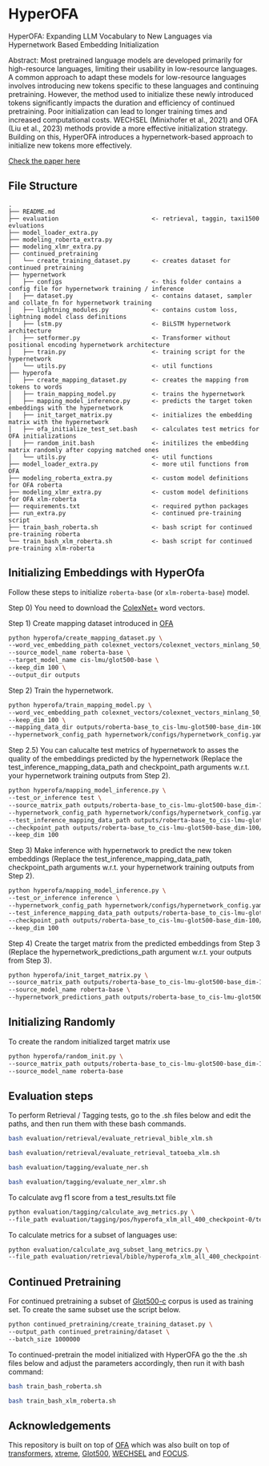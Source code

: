 # HyperOFA

HyperOFA: Expanding LLM Vocabulary to New Languages via Hypernetwork Based Embedding Initialization

Abstract:
Most pretrained language models are developed primarily for high-resource languages, limiting their usability in low-resource languages. A common approach to adapt these models for low-resource languages involves introducing new tokens specific to these languages and continuing pretraining. However, the method used to initialize these newly introduced tokens significantly impacts the duration and efficiency of continued pretraining. Poor initialization can lead to longer training times and increased computational costs. WECHSEL (Minixhofer et al., 2021) and OFA (Liu et al., 2023) methods provide a more effective initialization strategy. Building on this, HyperOFA introduces a hypernetwork-based approach to initialize new tokens more effectively.

[Check the paper here](tbd)

## File Structure

```
.
├── README.md
├── evaluation							<- retrieval, taggin, taxi1500 evluations
├── model_loader_extra.py
├── modeling_roberta_extra.py
├── modeling_xlmr_extra.py
├── continued_pretraining
│   └── create_training_dataset.py      <- creates dataset for continued pretraining
├── hypernetwork
│   ├── configs							<- this folder contains a config file for hypernetwork training / inference
│   ├── dataset.py						<- contains dataset, sampler and collate_fn for hypernetwork training
│   ├── lightning_modules.py			<- contains custom loss, lightning model class definitions
│   ├── lstm.py							<- BiLSTM hypernetwork architecture
│   ├── setformer.py					<- Transformer without positional encoding hypernetwork architecture
│   ├── train.py						<- training script for the hypernetwork
│   └── utils.py						<- util functions
├── hyperofa
│   ├── create_mapping_dataset.py		<- creates the mapping from tokens to words
│   ├── train_mapping_model.py			<- trains the hypernetwork
│   ├── mapping_model_inference.py		<- predicts the target token embeddings with the hypernetwork
│   ├── init_target_matrix.py			<- initializes the embedding matrix with the hypernetwork
│   ├── ofa_initialize_test_set.bash    <- calculates test metrics for OFA initializations
│   ├── random_init.bash				<- initilizes the embedding matrix randomly after copying matched ones
│   └── utils.py						<- util functions
├── model_loader_extra.py				<- more util functions from OFA
├── modeling_roberta_extra.py			<- custom model definitions for OFA roberta
├── modeling_xlmr_extra.py				<- custom model definitions for OFA xlm-roberta
├── requirements.txt					<- required python packages
├── run_extra.py						<- continued pre-training script
├── train_bash_roberta.sh				<- bash script for continued pre-training roberta
└── train_bash_xlm_roberta.sh			<- bash script for continued pre-training xlm-roberta
```

## Initializing Embeddings with HyperOfa

Follow these steps to initialize `roberta-base` (or `xlm-roberta-base`) model.

Step 0) You need to download the [ColexNet+](https://github.com/cisnlp/ColexificationNet) word vectors.

Step 1) Create mapping dataset introduced in [OFA](https://github.com/cisnlp/ofa)
```bash
python hyperofa/create_mapping_dataset.py \
--word_vec_embedding_path colexnet_vectors/colexnet_vectors_minlang_50_200_10_updated.wv \
--source_model_name roberta-base \
--target_model_name cis-lmu/glot500-base \
--keep_dim 100 \
--output_dir outputs
```

Step 2) Train the hypernetwork.
```bash
python hyperofa/train_mapping_model.py \
--word_vec_embedding_path colexnet_vectors/colexnet_vectors_minlang_50_200_10_updated.wv \
--keep_dim 100 \
--mapping_data_dir outputs/roberta-base_to_cis-lmu-glot500-base_dim-100/mapping_data \
--hypernetwork_config_path hypernetwork/configs/hypernetwork_config.yaml
```

Step 2.5) You can calucalte test metrics of hypernetwork to asses the quality of the embeddings predicted by the hypernetwork (Replace the test_inference_mapping_data_path and checkpoint_path arguments w.r.t. your hypernetwork training outputs from Step 2).
```bash
python hyperofa/mapping_model_inference.py \
--test_or_inference test \
--source_matrix_path outputs/roberta-base_to_cis-lmu-glot500-base_dim-100/mapping_data/source_matrix.npy \
--hypernetwork_config_path hypernetwork/configs/hypernetwork_config.yaml \
--test_inference_mapping_data_path outputs/roberta-base_to_cis-lmu-glot500-base_dim-100/hypernetwork_training_logs/2025-01-09_01-21-32/test_mapping_set.pkl \
--checkpoint_path outputs/roberta-base_to_cis-lmu-glot500-base_dim-100/hypernetwork_training_logs/2025-01-09_01-21-32/checkpoints/model-epoch=39.ckpt \
--keep_dim 100
```

Step 3) Make inference with hypernetwork to predict the new token embeddings (Replace the test_inference_mapping_data_path, checkpoint_path arguments w.r.t. your hypernetwork training outputs from Step 2).
```bash
python hyperofa/mapping_model_inference.py \
--test_or_inference inference \
--hypernetwork_config_path hypernetwork/configs/hypernetwork_config.yaml \
--test_inference_mapping_data_path outputs/roberta-base_to_cis-lmu-glot500-base_dim-100/mapping_data/target_subword_to_word_mapping.pkl \
--checkpoint_path outputs/roberta-base_to_cis-lmu-glot500-base_dim-100/hypernetwork_training_logs/2025-01-08_16-35-12/checkpoints/model-epoch=119.ckpt \
--keep_dim 100
```

Step 4) Create the target matrix from the predicted embeddings from Step 3 (Replace the hypernetwork_predictions_path argument w.r.t. your outputs from Step 3). 
```bash
python hyperofa/init_target_matrix.py \
--source_matrix_path outputs/roberta-base_to_cis-lmu-glot500-base_dim-100/mapping_data/source_matrix.npy \
--source_model_name roberta-base \
--hypernetwork_predictions_path outputs/roberta-base_to_cis-lmu-glot500-base_dim-100/hypernetwork_training_logs/2025-01-02_13-50-08/inference_logs/prediction_dict.pkl
```

## Initializing Randomly

To create the random initialized target matrix use
```bash
python hyperofa/random_init.py \
--source_matrix_path outputs/roberta-base_to_cis-lmu-glot500-base_dim-100/mapping_data/source_matrix.npy \
--source_model_name roberta-base
```

## Evaluation steps

To perform Retrieval / Tagging tests, go to the .sh files below and edit the paths, and then run them with these bash commands.
```bash
bash evaluation/retrieval/evaluate_retrieval_bible_xlm.sh
```

```bash
bash evaluation/retrieval/evaluate_retrieval_tatoeba_xlm.sh
```

```bash
bash evaluation/tagging/evaluate_ner.sh
```

```bash
bash evaluation/tagging/evaluate_ner_xlmr.sh
```

To calculate avg f1 score from a test_results.txt file
```bash
python evaluation/tagging/calculate_avg_metrics.py \
--file_path evaluation/tagging/pos/hyperofa_xlm_all_400_checkpoint-0/test_results.txt
```

To calculate metrics for a subset of languages use:
```bash
python evaluation/calculate_avg_subset_lang_metrics.py \
--file_path evaluation/retrieval/bible/hyperofa_xlm_all_400_checkpoint-4000/test_results.txt
```

## Continued Pretraining

For continued pretraining a subset of [Glot500-c](https://github.com/cisnlp/Glot500) corpus is used as training set.
To create the same subset use the script below.
```bash
python continued_pretraining/create_training_dataset.py \
--output_path continued_pretraining/dataset \
--batch_size 1000000
```

To continued-pretrain the model initialized with HyperOFA go the the .sh files below and adjust the parameters accordingly, then run it with bash command:
```bash
bash train_bash_roberta.sh
```
```bash
bash train_bash_xlm_roberta.sh
```

## Acknowledgements

This repository is built on top of [OFA](https://github.com/cisnlp/ofa) which was also built on top of [transformers](https://github.com/huggingface/transformers), [xtreme](https://github.com/google-research/xtreme), [Glot500](https://github.com/cisnlp/Glot500), [WECHSEL](https://github.com/CPJKU/wechsel) and [FOCUS](https://github.com/konstantinjdobler/focus).
